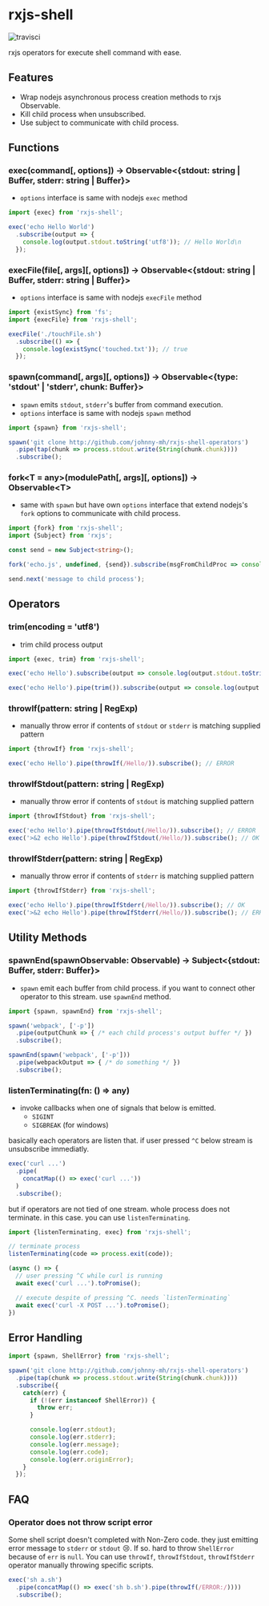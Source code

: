 # rxjs-shell

![travisci](https://travis-ci.org/johnny-mh/rxjs-shell.svg?branch=master)

rxjs operators for execute shell command with ease.

## Features

- Wrap nodejs asynchronous process creation methods to rxjs Observable.
- Kill child process when unsubscribed.
- Use subject to communicate with child process.

## Functions

### exec(command[, options]) → Observable\<{stdout: string | Buffer, stderr: string | Buffer}\> 

- `options` interface is same with nodejs `exec` method

```typescript
import {exec} from 'rxjs-shell';

exec('echo Hello World')
  .subscribe(output => {
    console.log(output.stdout.toString('utf8')); // Hello World\n
  });
```

### execFile(file[, args][, options]) → Observable\<{stdout: string | Buffer, stderr: string | Buffer}\>

- `options` interface is same with nodejs `execFile` method

```typescript
import {existSync} from 'fs';
import {execFile} from 'rxjs-shell';

execFile('./touchFile.sh')
  .subscribe(() => {
    console.log(existSync('touched.txt')); // true
  });
```

### spawn(command[, args][, options]) → Observable\<{type: 'stdout' | 'stderr', chunk: Buffer}\>

- `spawn` emits `stdout`, `stderr`'s buffer from command execution.
- `options` interface is same with nodejs `spawn` method

```typescript
import {spawn} from 'rxjs-shell';

spawn('git clone http://github.com/johnny-mh/rxjs-shell-operators')
  .pipe(tap(chunk => process.stdout.write(String(chunk.chunk))))
  .subscribe();
```

### fork<T = any>(modulePath[, args][, options]) → Observable\<T\>

- same with `spawn` but have own `options` interface that extend nodejs's `fork` options to communicate with child process.

```typescript
import {fork} from 'rxjs-shell';
import {Subject} from 'rxjs';

const send = new Subject<string>();

fork('echo.js', undefined, {send}).subscribe(msgFromChildProc => console.log(msgFromChildProc));

send.next('message to child process');
```

## Operators

### trim(encoding = 'utf8')

- trim child process output

```typescript
import {exec, trim} from 'rxjs-shell';

exec('echo Hello').subscribe(output => console.log(output.stdout.toString())); // Hello\n

exec('echo Hello').pipe(trim()).subscribe(output => console.log(output.stdout.toString())); // Hello
```

### throwIf(pattern: string | RegExp)

- manually throw error if contents of `stdout` or `stderr` is matching supplied pattern

```typescript
import {throwIf} from 'rxjs-shell';

exec('echo Hello').pipe(throwIf(/Hello/)).subscribe(); // ERROR
```

### throwIfStdout(pattern: string | RegExp)

- manually throw error if contents of `stdout` is matching supplied pattern

```typescript
import {throwIfStdout} from 'rxjs-shell';

exec('echo Hello').pipe(throwIfStdout(/Hello/)).subscribe(); // ERROR
exec('>&2 echo Hello').pipe(throwIfStdout(/Hello/)).subscribe(); // OK
```

### throwIfStderr(pattern: string | RegExp)

- manually throw error if contents of `stderr` is matching supplied pattern

```typescript
import {throwIfStderr} from 'rxjs-shell';

exec('echo Hello').pipe(throwIfStderr(/Hello/)).subscribe(); // OK
exec('>&2 echo Hello').pipe(throwIfStderr(/Hello/)).subscribe(); // ERR
```

## Utility Methods

### spawnEnd(spawnObservable: Observable<any>) → Subject\<{stdout: Buffer, stderr: Buffer}\>

- `spawn` emit each buffer from child process. if you want to connect other operator to this stream. use `spawnEnd` method.

```typescript
import {spawn, spawnEnd} from 'rxjs-shell';

spawn('webpack', ['-p'])
  .pipe(outputChunk => { /* each child process's output buffer */ })
  .subscribe();

spawnEnd(spawn('webpack', ['-p']))
  .pipe(webpackOutput => { /* do something */ })
  .subscribe();
```

### listenTerminating(fn: () => any)

- invoke callbacks when one of signals that below is emitted.
  - `SIGINT`
  - `SIGBREAK` (for windows)

basically each operators are listen that. if user pressed `^C` below stream is unsubscribe immediatly.

```typescript
exec('curl ...')
  .pipe(
    concatMap(() => exec('curl ...'))
  )
  .subscribe();
```

but if operators are not tied of one stream. whole process does not terminate. in this case. you can use `listenTerminating`.

```typescript
import {listenTerminating, exec} from 'rxjs-shell';

// terminate process 
listenTerminating(code => process.exit(code));

(async () => {
  // user pressing ^C while curl is running
  await exec('curl ...').toPromise();

  // execute despite of pressing ^C. needs `listenTerminating`
  await exec('curl -X POST ...').toPromise();
})
```

## Error Handling

```typescript
import {spawn, ShellError} from 'rxjs-shell';

spawn('git clone http://github.com/johnny-mh/rxjs-shell-operators')
  .pipe(tap(chunk => process.stdout.write(String(chunk.chunk))))
  .subscribe({
    catch(err) {
      if (!(err instanceof ShellError)) {
        throw err;
      }

      console.log(err.stdout);
      console.log(err.stderr);
      console.log(err.message);
      console.log(err.code);
      console.log(err.originError);
    }
  });
```

## FAQ

### Operator does not throw script error

Some shell script doesn't completed with Non-Zero code. they just emitting error message to `stderr` or `stdout` 😢. If so. hard to throw `ShellError` because of `err` is `null`. You can use `throwIf`, `throwIfStdout`, `throwIfStderr` operator manually throwing specific scripts.

```typescript
exec('sh a.sh')
  .pipe(concatMap(() => exec('sh b.sh').pipe(throwIf(/ERROR:/))))
  .subscribe();
```